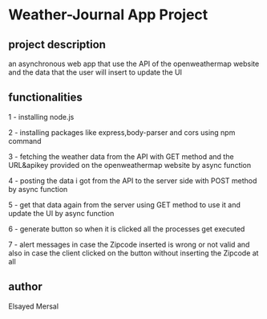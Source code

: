 # Weather-Journal App Project

## project description
an asynchronous web app that use the API of the openweathermap website and the 
data that the user will insert to update the UI

## functionalities 
1 - installing node.js

2 - installing packages like express,body-parser and cors using npm command

3 - fetching the weather data from the API with GET method and the URL&apikey
provided on the openweathermap website by async function

4 - posting the data i got from the API to the server side with POST method by async function

5 - get that data again from the server using GET method to use it and update the UI by async function

6 - generate button so when it is clicked all the processes get executed 

7 - alert messages in case the Zipcode inserted is wrong or not valid and also in case the client clicked on the button without inserting the Zipcode at all

## author 
Elsayed Mersal
